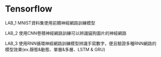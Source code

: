 # Tensorflow
LAB_1 MNIST資料集使用前饋神經網路訓練模型


LAB_2 使用CNN卷積神經網路訓練可以辨識貓狗圖片的神經網路


LAB_3 使用RNN循環神經網路訓練模型辨識手寫數字，便且驗證多種RNN網路的模型效果(ex.靜態&動態、單層&多層、LSTM & GRU)
